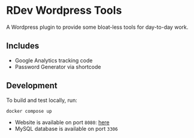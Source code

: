 # RDev Wordpress Tools

A Wordpress plugin to provide some bloat-less tools for day-to-day work.

## Includes

* Google Analytics tracking code
* Password Generator via shortcode

## Development

To build and test locally, run:

```bash
docker compose up
```

* Website is available on port `8080`: [here](http://localhost:8080/)
* MySQL database is available on port `3306`
